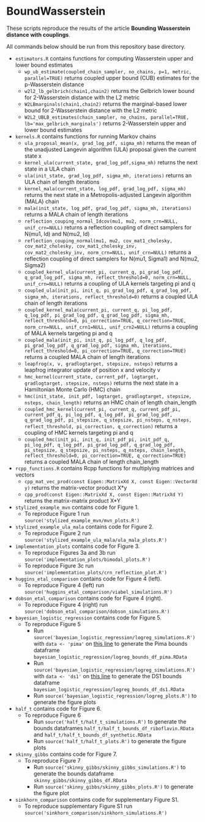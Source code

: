# BoundWasserstein

These scripts reproduce the results of the article **Bounding Wasserstein distance with couplings**. 

All commands below should be run from this repository base directory.
- `estimators.R` contains functions for computing Wasserstein upper and lower bound estimates
    - `wp_ub_estimate(coupled_chain_sampler, no_chains, p=1, metric, parallel=TRUE)` returns coupled upper bound (CUB) estimates for the p-Wasserstein distance
    - `w2l2_lb_gelbrich(chain1,chain2)` returns the Gelbrich lower bound for 2-Wasserstein distance with the L2 metric
    - `W2LBmarginals(chain1,chain2)` returns the marginal-based lower bound for 2-Wasserstein distance with the L2 metric
    - `W2L2_UBLB_estimates(chain_sampler, no_chains, parallel=TRUE, lb='max_gelbrich_marginals')` returns 2-Wasserstein upper and lower bound estimates
- `kernels.R` contains functions for running Markov chains
    - `ula_proposal_mean(x, grad_log_pdf, sigma_mh)` returns the mean of the unadjusted Langevin algorithm (ULA) proposal given the current state x
    - `kernel_ula(current_state, grad_log_pdf,sigma_mh)` returns the next state in a ULA chain
    - `ula(init_state, grad_log_pdf, sigma_mh, iterations)` returns an ULA chain of length iterations
    - `kernel_mala(current_state, log_pdf, grad_log_pdf, sigma_mh)` returns the next state in a Metropolis-adjusted Langevin algorithm (MALA) chain
    - `mala(init_state, log_pdf, grad_log_pdf, sigma_mh, iterations)` returns a MALA chain of length iterations
    - `reflection_couping_normal_Idcov(mu1, mu2, norm_crn=NULL, unif_crn=NULL)` returns a reflection coupling of direct samplers for N(mu1, Id) and N(mu2, Id)
    - `reflection_couping_normal(mu1, mu2, cov_mat1_cholesky, cov_mat2_cholesky, cov_mat1_cholesky_inv, cov_mat2_cholesky_inv, norm_crn=NULL, unif_crn=NULL)` returns a reflection coupling of direct samplers for N(mu1, Sigma1) and N(mu2, Sigma2)
    - `coupled_kernel_ula(current_pi, current_q, pi_grad_log_pdf, q_grad_log_pdf, sigma_mh, reflect_threshold=0, norm_crn=NULL, unif_crn=NULL)` returns a coupling of ULA kernels targeting pi and q
    - `coupled_ula(init_pi, init_q, pi_grad_log_pdf, q_grad_log_pdf, sigma_mh, iterations, reflect_threshold=0)` returns a coupled ULA chain of length iterations
    - `coupled_kernel_mala(current_pi, current_q, pi_log_pdf, q_log_pdf, pi_grad_log_pdf, q_grad_log_pdf, sigma_mh, reflect_threshold=0, pi_correction=TRUE, q_correction=TRUE, norm_crn=NULL, unif_crn1=NULL, unif_crn2=NULL)` returns a coupling of MALA kernels targeting pi and q
    -  `coupled_mala(init_pi, init_q, pi_log_pdf, q_log_pdf, pi_grad_log_pdf, q_grad_log_pdf, sigma_mh, iterations, reflect_threshold=0, pi_correction=TRUE, q_correction=TRUE)` returns a coupled MALA chain of length iterations
    -  `leapfrog(x, v, gradlogtarget, stepsize, nsteps)` returns a leapfrog integrator update of position x and velocity v
    -  `hmc_kernel(current_state, current_pdf, logtarget, gradlogtarget, stepsize, nsteps)` returns the next state in a Hamiltonian Monte Carlo (HMC) chain
    -  `hmc(init_state, init_pdf, logtarget, gradlogtarget, stepsize, nsteps, chain_length)` returns an HMC chain of length chain_length
    -  `coupled_hmc_kernel(current_pi, current_q, current_pdf_pi, current_pdf_q, pi_log_pdf, q_log_pdf, pi_grad_log_pdf, q_grad_log_pdf, pi_stepsize, q_stepsize, pi_nsteps, q_nsteps, reflect_threshold, pi_correction, q_correction)` returns a coupling of HMC kernels targeting pi and q
    -  `coupled_hmc(init_pi, init_q, init_pdf_pi, init_pdf_q, 
           pi_log_pdf, q_log_pdf, pi_grad_log_pdf, q_grad_log_pdf,
           pi_stepsize, q_stepsize, pi_nsteps, q_nsteps,
           chain_length, reflect_threshold=0,
           pi_correction=TRUE, q_correction=TRUE)` returns a coupled MALA chain of length chain_length
- `rcpp_functions.R` contains Rcpp functions for multiplying matrices and vectors
    - `cpp_mat_vec_prod(const Eigen::MatrixXd X, const Eigen::VectorXd y)` returns the matrix-vector product X*y
    - `cpp_prod(const Eigen::MatrixXd X, const Eigen::MatrixXd Y)` returns the matrix-matrix product X*Y
-	`stylized_example_mvn` contains code for Figure 1.
    - To reproduce Figure 1 run `source('stylized_example_mvn/mvn_plots.R')`
-	`stylized_example_ula_mala` contains code for Figure 2.
    - To reproduce Figure 2 run `source('stylized_example_ula_mala/ula_mala_plots.R')`
-	`implementation_plots` contains code for Figure 3.
    - To reproduce Figures 3a and 3b run `source('implementation_plots/bimodal_plots.R')`
    - To reproduce Figure 3c run `source('implementation_plots/crn_reflection_plot.R')`
-	`huggins_etal_comparison` contains code for Figure 4 (left).
    - To reproduce Figure 4 (left) run `source('huggins_etal_comparison/viabel_simulations.R')`
-	`dobson_etal_comparison` contains code for Figure 4 (right).
    - To reproduce Figure 4 (right) run `source('dobson_etal_comparison/dobson_simulations.R')`
-	`bayesian_logistic_regression` contains code for Figure 5.
    - To reproduce Figure 5
        - Run `source('bayesian_logistic_regression/logreg_simulations.R')` with `data <- 'pima'` on [this line](https://github.com/niloyb/BoundWasserstein/blob/5801979f2022334ed4f6a4f9c4dd1a923bc93ce6/bayesian_logistic_regression/logreg_simulations.R#L41) to generate the Pima bounds dataframe `bayesian_logistic_regression/logreg_bounds_df_pima.RData`
        - Run `source('bayesian_logistic_regression/logreg_simulations.R')` with `data <- 'ds1'` on [this line](https://github.com/niloyb/BoundWasserstein/blob/5801979f2022334ed4f6a4f9c4dd1a923bc93ce6/bayesian_logistic_regression/logreg_simulations.R#L41) to generate the DS1 bounds dataframe `bayesian_logistic_regression/logreg_bounds_df_ds1.RData`
        - Run `source('bayesian_logistic_regression/logreg_plots.R')` to generate the figure plots
-	`half_t` contains code for Figure 6.
    - To reproduce Figure 6
        - Run `source('half_t/half_t_simulations.R')` to generate the bounds dataframes `half_t/half_t_bounds_df_riboflavin.RData` and `half_t/half_t_bounds_df_synthetic.RData`
        - Run `source('half_t/half_t_plots.R')` to generate the figure plots
-	`skinny_gibbs` contains code for Figure 7.
    - To reproduce Figure 7
        - Run `source('skinny_gibbs/skinny_gibbs_simulations.R')` to generate the bounds dataframe `skinny_gibbs/skinny_gibbs_df.RData`
        - Run `source('skinny_gibbs/skinny_gibbs_plots.R')` to generate the figure plot
-	`sinkhorn_comparison` contains code for supplementary Figure S1.
    - To reproduce supplementary Figure S1 run `source('sinkhorn_comparison/sinkhorn_simulations.R')`


